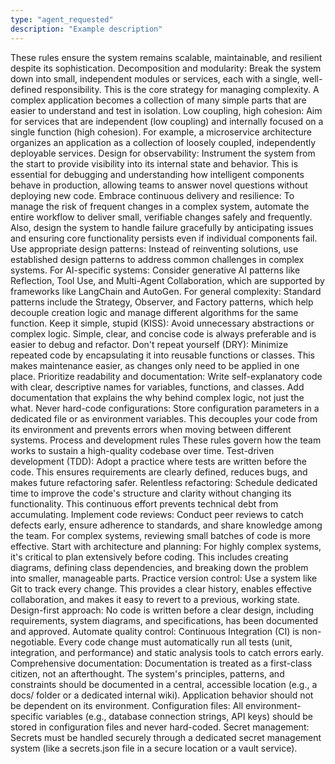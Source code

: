 ```yaml
---
type: "agent_requested"
description: "Example description"
---
```


These rules ensure the system remains scalable, maintainable, and resilient despite its sophistication. 
Decomposition and modularity: Break the system down into small, independent modules or services, each with a single, well-defined responsibility. This is the core strategy for managing complexity. A complex application becomes a collection of many simple parts that are easier to understand and test in isolation.
Low coupling, high cohesion: Aim for services that are independent (low coupling) and internally focused on a single function (high cohesion). For example, a microservice architecture organizes an application as a collection of loosely coupled, independently deployable services.
Design for observability: Instrument the system from the start to provide visibility into its internal state and behavior. This is essential for debugging and understanding how intelligent components behave in production, allowing teams to answer novel questions without deploying new code.
Embrace continuous delivery and resilience: To manage the risk of frequent changes in a complex system, automate the entire workflow to deliver small, verifiable changes safely and frequently. Also, design the system to handle failure gracefully by anticipating issues and ensuring core functionality persists even if individual components fail.
Use appropriate design patterns: Instead of reinventing solutions, use established design patterns to address common challenges in complex systems.
For AI-specific systems: Consider generative AI patterns like Reflection, Tool Use, and Multi-Agent Collaboration, which are supported by frameworks like LangChain and AutoGen.
For general complexity: Standard patterns include the Strategy, Observer, and Factory patterns, which help decouple creation logic and manage different algorithms for the same function. 
Keep it simple, stupid (KISS): Avoid unnecessary abstractions or complex logic. Simple, clear, and concise code is always preferable and is easier to debug and refactor.
Don't repeat yourself (DRY): Minimize repeated code by encapsulating it into reusable functions or classes. This makes maintenance easier, as changes only need to be applied in one place.
Prioritize readability and documentation: Write self-explanatory code with clear, descriptive names for variables, functions, and classes. Add documentation that explains the why behind complex logic, not just the what.
Never hard-code configurations: Store configuration parameters in a dedicated file or as environment variables. This decouples your code from its environment and prevents errors when moving between different systems. 
Process and development rules
These rules govern how the team works to sustain a high-quality codebase over time.
Test-driven development (TDD): Adopt a practice where tests are written before the code. This ensures requirements are clearly defined, reduces bugs, and makes future refactoring safer.
Relentless refactoring: Schedule dedicated time to improve the code's structure and clarity without changing its functionality. This continuous effort prevents technical debt from accumulating.
Implement code reviews: Conduct peer reviews to catch defects early, ensure adherence to standards, and share knowledge among the team. For complex systems, reviewing small batches of code is more effective.
Start with architecture and planning: For highly complex systems, it's critical to plan extensively before coding. This includes creating diagrams, defining class dependencies, and breaking down the problem into smaller, manageable parts.
Practice version control: Use a system like Git to track every change. This provides a clear history, enables effective collaboration, and makes it easy to revert to a previous, working state. 
Design-first approach: No code is written before a clear design, including requirements, system diagrams, and specifications, has been documented and approved.
Automate quality control: Continuous Integration (CI) is non-negotiable. Every code change must automatically run all tests (unit, integration, and performance) and static analysis tools to catch errors early.
Comprehensive documentation: Documentation is treated as a first-class citizen, not an afterthought. The system's principles, patterns, and constraints should be documented in a 
central, accessible location (e.g., a docs/ folder or a dedicated internal wiki). 
Application behavior should not be dependent on its environment.
Configuration files: All environment-specific variables (e.g., database connection strings, API keys) should be stored in configuration files and never hard-coded.
Secret management: Secrets must be handled securely through a dedicated secret management system (like a secrets.json file in a secure location or a vault service). 